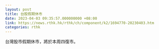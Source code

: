 ```yaml
---
layout: post
title: 台股假期休市
date: 2023-04-03 09:35:57.000000000 +08:00
link: https://news.rthk.hk/rthk/ch/component/k2/1694770-20230403.htm
categories: rthk
---
```


台灣股市假期休市，將於本周四復市。
